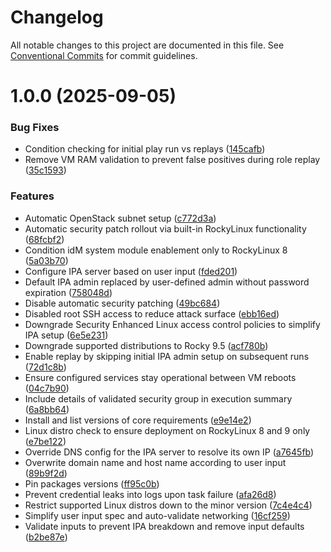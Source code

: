 # Changelog

All notable changes to this project are documented in this file. See
[Conventional Commits](https://conventionalcommits.org) for commit guidelines.

# 1.0.0 (2025-09-05)


### Bug Fixes

* Condition checking for initial play run vs replays ([145cafb](https://github.com/ewcloud/ewc-ansible-role-ipa-server/commit/145cafb5de5e69d94576165c315bbba2fe243ffb))
* Remove VM RAM validation to prevent false positives during role replay ([35c1593](https://github.com/ewcloud/ewc-ansible-role-ipa-server/commit/35c159387996bf20a5b29715d40e7860fab12f8f))


### Features

* Automatic OpenStack subnet setup ([c772d3a](https://github.com/ewcloud/ewc-ansible-role-ipa-server/commit/c772d3a1dd9fee291a01b4cf685ba61b0c2d553c))
* Automatic security patch rollout via built-in RockyLinux functionality ([68fcbf2](https://github.com/ewcloud/ewc-ansible-role-ipa-server/commit/68fcbf254f9fbf349d3fb316f4c00f46959c9b3e))
* Condition idM system module enablement only to RockyLinux 8 ([5a03b70](https://github.com/ewcloud/ewc-ansible-role-ipa-server/commit/5a03b70234e9dd953659de5411912afbfb4f9936))
* Configure IPA server based on user input ([fded201](https://github.com/ewcloud/ewc-ansible-role-ipa-server/commit/fded2014ea6dcbeacc66d9945a43f457f3da5e40))
* Default IPA admin replaced by user-defined admin without password expiration ([758048d](https://github.com/ewcloud/ewc-ansible-role-ipa-server/commit/758048d3f1aad75899dcfc864f99f4f37aa325cf))
* Disable automatic security patching ([49bc684](https://github.com/ewcloud/ewc-ansible-role-ipa-server/commit/49bc6848f3b10cff745012f383e373961e7ec1da))
* Disabled root SSH access to reduce attack surface ([ebb16ed](https://github.com/ewcloud/ewc-ansible-role-ipa-server/commit/ebb16ed31fcaeabc025c16249c2a6d17353b61d7))
* Downgrade Security Enhanced Linux access control policies to simplify IPA setup ([6e5e231](https://github.com/ewcloud/ewc-ansible-role-ipa-server/commit/6e5e231c1816e37dc1a7f9a846b47624bc1d6a6a))
* Downgrade supported distributions to Rocky 9.5 ([acf780b](https://github.com/ewcloud/ewc-ansible-role-ipa-server/commit/acf780ba4addd5c7c822cffa40d0440155d16c2d))
* Enable replay by skipping initial IPA admin setup on subsequent runs ([72d1c8b](https://github.com/ewcloud/ewc-ansible-role-ipa-server/commit/72d1c8bc1356398186a4e4675d02d45825522f9f))
* Ensure configured services stay operational between VM reboots ([04c7b90](https://github.com/ewcloud/ewc-ansible-role-ipa-server/commit/04c7b90f513bd35d3011b57505ff26c6980ce53f))
* Include details of validated security group in execution summary ([6a8bb64](https://github.com/ewcloud/ewc-ansible-role-ipa-server/commit/6a8bb643fde914e0657aeefc10f37d5bfcf77885))
* Install and list versions of core requirements ([e9e14e2](https://github.com/ewcloud/ewc-ansible-role-ipa-server/commit/e9e14e2d061fe3e01fd8707ab860e46e4ef7df6e))
* Linux distro check to ensure deployment on RockyLinux 8 and 9 only ([e7be122](https://github.com/ewcloud/ewc-ansible-role-ipa-server/commit/e7be1227403c634ae241bd66b1d6c4c4688bd7b8))
* Override DNS config for the IPA server to resolve its own IP ([a7645fb](https://github.com/ewcloud/ewc-ansible-role-ipa-server/commit/a7645fb7dbb57a56fd8a597b9c524ea5de550ecc))
* Overwrite domain name and host name according to user input ([89b9f2d](https://github.com/ewcloud/ewc-ansible-role-ipa-server/commit/89b9f2dae991c24f5402ba66d39371f0502ef3f1))
* Pin packages versions ([ff95c0b](https://github.com/ewcloud/ewc-ansible-role-ipa-server/commit/ff95c0bf5992896b33ae339451c6dbc0cc0a8d40))
* Prevent credential leaks into logs upon task failure ([afa26d8](https://github.com/ewcloud/ewc-ansible-role-ipa-server/commit/afa26d853d76b1a63845fd40eb5510d29b63e5e1))
* Restrict supported Linux distros down to the minor version ([7c4e4c4](https://github.com/ewcloud/ewc-ansible-role-ipa-server/commit/7c4e4c4f2dc5585e927823984dd82c1d84ea9000))
* Simplify user input spec and auto-validate networking ([16cf259](https://github.com/ewcloud/ewc-ansible-role-ipa-server/commit/16cf2597927d2035ed47496e38af9cc092aa56e3))
* Validate inputs to prevent IPA breakdown and remove input defaults ([b2be87e](https://github.com/ewcloud/ewc-ansible-role-ipa-server/commit/b2be87e95bcfdeaf13a438e314e3256d373f7975))
